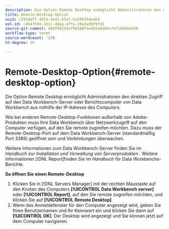 ```yaml
---
description: Die Option Remote Desktop ermöglicht Administratoren den direkten Zugriff auf den Data Workbench-Server oder Berichtscomputer von Data Workbench aus mithilfe der IP-Adresse des Computers.
title: Remote-Desktop-Option
uuid: c5914eff-4554-41d1-b5a7-6a598354eeb4
exl-id: c4b4f59d-191c-4daa-affa-20a3e89f9fd2
source-git-commit: d9df90242ef96188f4e4b5e6d04cfef196b0a628
workflow-type: tm+mt
source-wordcount: '176'
ht-degree: 3%

---
```


# Remote-Desktop-Option{#remote-desktop-option}

Die Option Remote Desktop ermöglicht Administratoren den direkten Zugriff auf den Data Workbench-Server oder Berichtscomputer von Data Workbench aus mithilfe der IP-Adresse des Computers.

Wie bei anderen Remote-Desktop-Funktionen außerhalb von Adobe-Produkten muss Ihre Data Workbench über Netzwerkzugriff auf den Computer verfügen, auf den Sie remote zugreifen möchten. Dazu muss der Remote-Desktop-Port auf dem Data Workbench-Server (standardmäßig Port 3389) geöffnet sein und Verbindungen überwachen.

Weitere Informationen zum Data Workbench-Server finden Sie im *Handbuch zur Installation und Verwaltung von Serverprodukten .* Weitere Informationen  [!DNL Report]finden Sie im  *Handbuch* für Data Workbenchs-Berichte.

**So öffnen Sie einen Remote-Desktop**

1. Klicken Sie in [!DNL Servers Manager] mit der rechten Maustaste auf den Knoten des Computers **[!UICONTROL Data Workbench server]** oder **[!UICONTROL Report]**, auf den Sie remote zugreifen möchten, und klicken Sie auf **[!UICONTROL Remote Desktop]**.
1. Wenn das Anmeldefenster für den Computer angezeigt wird, geben Sie Ihren Benutzernamen und Ihr Kennwort ein und klicken Sie dann auf **[!UICONTROL OK]**. Der Desktop wird angezeigt und Sie können jetzt auf dem Computer navigieren.
